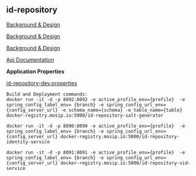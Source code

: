 ## id-repository

[Background & Design](../../docs/design/idrepository/identity-service.md)

[Background & Design](../../docs/design/idrepository/vid-service.md)

[Background & Design](../../docs/design/idrepository/salt-generator.md)

[Api Documentation]( https://github.com/mosip/mosip/wiki/ID-Repository-API)

**Application Properties**

[id-repository-dev.properties](https://github.com/mosip/mosip-configuration/blob/0.12.0/config/id-repository-dev.properties)


```
Build and Deployment commands:
docker run -it -d -p 8092:8092 -e active_profile_env={profile}  -e spring_config_label_env= {branch} -e spring_config_url_env={config_server_url} -e schema_name={schema} -e table_name={table} docker-registry.mosip.io:5000/id-repository-salt-generator

docker run -it -d -p 8090:8090 -e active_profile_env={profile}  -e spring_config_label_env= {branch} -e spring_config_url_env={config_server_url} docker-registry.mosip.io:5000/id-repository-identity-service

docker run -it -d -p 8091:8091 -e active_profile_env={profile}  -e spring_config_label_env= {branch} -e spring_config_url_env={config_server_url} docker-registry.mosip.io:5000/id-repository-vid-service

```
